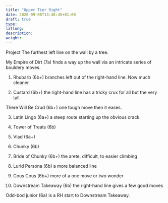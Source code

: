 ```yaml
---
title: "Upper Tier Right"
date: 2020-09-06T13:48:45+01:00
draft: true
type: 
latlong:
description:
weight:
---
```


Project The furthest left line on the wall by a tree.

My Empire of Dirt (7a) finds a way up the wall via an intricate series of bouldery moves.

1. Rhubarb (6b+) branches left out of the right-hand line. Now much cleaner

2. Custard (6b+) the right-hand line has a tricky crux for all but the very tall.

There Will Be Crud (6b+) one tough move then it eases.

3. Latin Lingo (6a+) a steep route starting up the obvious crack.

4. Tower of Treats (6b)

5. Vlad (6a+)

6. Chunky (6b)

1. Bride of Chunky (6b+) the arete, difficult, to easier climbing

2. Lurid Persona (6b) a more balanced line

3. Cous Cous (6b+) more of a one move or two wonder

4. Downstream Takeaway (6b) the right-hand line gives a few good moves

Odd-bod junior (6a) is a RH start to Downstream Takeaway.